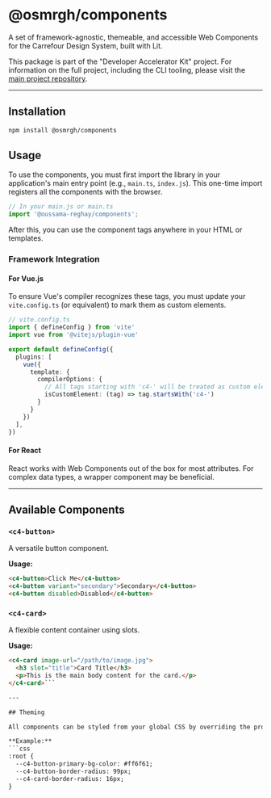 # @osmrgh/components

A set of framework-agnostic, themeable, and accessible Web Components for the Carrefour Design System, built with Lit.

This package is part of the "Developer Accelerator Kit" project. For information on the full project, including the CLI tooling, please visit the [main project repository](https://github.com/your-username/developer-accelerator-kit).

---

## Installation

```bash
npm install @osmrgh/components
```

## Usage

To use the components, you must first import the library in your application's main entry point (e.g., `main.ts`, `index.js`). This one-time import registers all the components with the browser.

```javascript
// In your main.js or main.ts
import '@oussama-reghay/components';
```

After this, you can use the component tags anywhere in your HTML or templates.

### Framework Integration

#### For Vue.js

To ensure Vue's compiler recognizes these tags, you must update your `vite.config.ts` (or equivalent) to mark them as custom elements.

```typescript
// vite.config.ts
import { defineConfig } from 'vite'
import vue from '@vitejs/plugin-vue'

export default defineConfig({
  plugins: [
    vue({
      template: {
        compilerOptions: {
          // All tags starting with 'c4-' will be treated as custom elements
          isCustomElement: (tag) => tag.startsWith('c4-')
        }
      }
    })
  ],
})
```

#### For React

React works with Web Components out of the box for most attributes. For complex data types, a wrapper component may be beneficial.

---

## Available Components

### `<c4-button>`

A versatile button component.

**Usage:**
```html
<c4-button>Click Me</c4-button>
<c4-button variant="secondary">Secondary</c4-button>
<c4-button disabled>Disabled</c4-button>
```

### `<c4-card>`

A flexible content container using slots.

**Usage:**
```html
<c4-card image-url="/path/to/image.jpg">
  <h3 slot="title">Card Title</h3>
  <p>This is the main body content for the card.</p>
</c4-card>```

---

## Theming

All components can be styled from your global CSS by overriding the provided CSS Custom Properties.

**Example:**
```css
:root {
  --c4-button-primary-bg-color: #ff6f61;
  --c4-button-border-radius: 99px;
  --c4-card-border-radius: 16px;
}
```